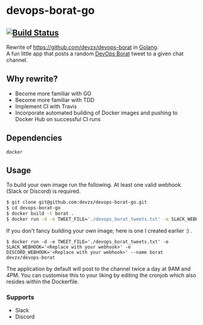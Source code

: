 # devops-borat-go
[![Build Status](https://travis-ci.org/devzx/devops-borat-go.svg?branch=master)](https://travis-ci.org/devzx/devops-borat-go)
----

Rewrite of https://github.com/devzx/devops-borat in [Golang](https://golang.org/).  
A fun little app that posts a random [DevOps Borat](https://twitter.com/DEVOPS_BORAT) tweet to a given chat channel.  

## Why rewrite?
- Become more familiar with GO
- Become more familiar with TDD
- Implement CI with Travis
- Incorporate automated building of Docker images and pushing to Docker Hub on successful CI runs

## Dependencies
```docker```
## Usage

To build your own image run the following. At least one valid webhook (Slack or Discord) is required.
``` sh
$ git clone git@github.com:devzx/devops-borat-go.git
$ cd devops-borat-go
$ docker build -t borat .
$ docker run -d -e TWEET_FILE='./devops_borat_tweets.txt' -e SLACK_WEBHOOK='<Replace with your webhook>' -e DISCORD_WEBHOOK='<Replace with your webhook>' --name borat borat
```
If you don't fancy building your own image; here is one I created earlier :) .
```
$ docker run -d -e TWEET_FILE='./devops_borat_tweets.txt' -e SLACK_WEBHOOK='<Replace with your webhook>' -e DISCORD_WEBHOOK='<Replace with your webhook>' --name borat devzx/devops-borat
```

The application by default will post to the channel twice a day at 9AM and 4PM. You can customise this to your liking by editing the cronjob which also resides within the Dockerfile.

### Supports
- Slack
- Discord
